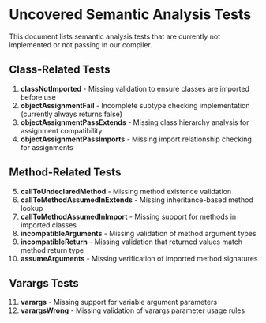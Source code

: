 # Uncovered Semantic Analysis Tests

This document lists semantic analysis tests that are currently not implemented or not passing in our compiler.

## Class-Related Tests

1. **classNotImported** - Missing validation to ensure classes are imported before use
2. **objectAssignmentFail** - Incomplete subtype checking implementation (currently always returns false)
3. **objectAssignmentPassExtends** - Missing class hierarchy analysis for assignment compatibility
4. **objectAssignmentPassImports** - Missing import relationship checking for assignments

## Method-Related Tests

5. **callToUndeclaredMethod** - Missing method existence validation
6. **callToMethodAssumedInExtends** - Missing inheritance-based method lookup
7. **callToMethodAssumedInImport** - Missing support for methods in imported classes
8. **incompatibleArguments** - Missing validation of method argument types
9. **incompatibleReturn** - Missing validation that returned values match method return type
10. **assumeArguments** - Missing verification of imported method signatures

## Varargs Tests

11. **varargs** - Missing support for variable argument parameters
12. **varargsWrong** - Missing validation of varargs parameter usage rules
